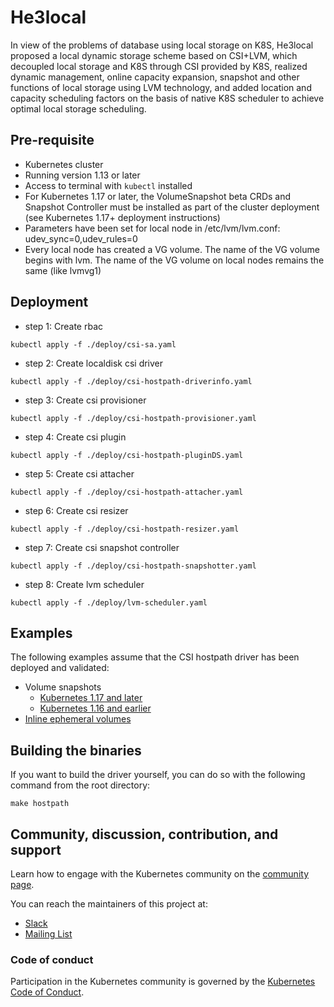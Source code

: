 # He3local

In view of the problems of database using local storage on K8S, He3local proposed a local dynamic storage scheme based on CSI+LVM, which decoupled local storage and K8S through CSI provided by K8S, realized dynamic management, online capacity expansion, snapshot and other functions of local storage using LVM technology, and added location and capacity scheduling factors on the basis of native K8S scheduler to achieve optimal local storage scheduling.

## Pre-requisite
- Kubernetes cluster
- Running version 1.13 or later
- Access to terminal with `kubectl` installed
- For Kubernetes 1.17 or later, the VolumeSnapshot beta CRDs and Snapshot Controller must be installed as part of the cluster deployment (see Kubernetes 1.17+ deployment instructions)
- Parameters have been set for local node in /etc/lvm/lvm.conf: udev_sync=0,udev_rules=0
- Every local node has created a VG volume. The name of the VG volume begins with lvm. The name of the VG volume on local nodes remains the same (like lvmvg1)

## Deployment
- step 1: Create rbac
```shell
kubectl apply -f ./deploy/csi-sa.yaml
```
- step 2: Create localdisk csi driver
```shell
kubectl apply -f ./deploy/csi-hostpath-driverinfo.yaml
```
- step 3: Create csi provisioner
```shell
kubectl apply -f ./deploy/csi-hostpath-provisioner.yaml
```
- step 4: Create csi plugin
```shell
kubectl apply -f ./deploy/csi-hostpath-pluginDS.yaml
```
- step 5: Create csi attacher
```shell
kubectl apply -f ./deploy/csi-hostpath-attacher.yaml
```
- step 6: Create csi resizer
```shell
kubectl apply -f ./deploy/csi-hostpath-resizer.yaml
```
- step 7: Create csi snapshot controller
```shell
kubectl apply -f ./deploy/csi-hostpath-snapshotter.yaml
```
- step 8: Create lvm scheduler
```shell
kubectl apply -f ./deploy/lvm-scheduler.yaml
```

## Examples
The following examples assume that the CSI hostpath driver has been deployed and validated:
- Volume snapshots
  - [Kubernetes 1.17 and later](docs/example-snapshots-1.17-and-later.md)
  - [Kubernetes 1.16 and earlier](docs/example-snapshots-pre-1.17.md)
- [Inline ephemeral volumes](docs/example-ephemeral.md)

## Building the binaries
If you want to build the driver yourself, you can do so with the following command from the root directory:

```shell
make hostpath
```

## Community, discussion, contribution, and support

Learn how to engage with the Kubernetes community on the [community page](http://kubernetes.io/community/).

You can reach the maintainers of this project at:

- [Slack](http://slack.k8s.io/)
- [Mailing List](https://groups.google.com/forum/#!forum/kubernetes-dev)

### Code of conduct

Participation in the Kubernetes community is governed by the [Kubernetes Code of Conduct](code-of-conduct.md).

[owners]: https://git.k8s.io/community/contributors/guide/owners.md
[Creative Commons 4.0]: https://git.k8s.io/website/LICENSE
